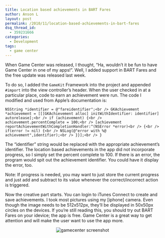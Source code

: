 ```yaml
---
title: Location based achievements in BART Fares
author: Anson L
layout: post
permalink: /2010/11/location-based-achievements-in-bart-fares
dsq_thread_id:
  - 359231666
categories:
  - Development
tags:
  - game center
---
```

When Game Center was released, I thought, &#8220;Ha, wouldn&#8217;t it be fun to have Game Center in one of my apps!&#8221;. Well, I added support in BART Fares and the free update was released last week.

To do so, I added the `GameKit` Framework into the project and appended `#import` into the view controller&#8217;s header. When the user checked in at a particular place, code to earn an achievement were run. The code I modified and used from Apple&#8217;s documentation is:

`NSString *identifier = @"fareidentifier";<br />
GKAchievement *achievement = [[[GKAchievement alloc] initWithIdentifier: identifier] autorelease];<br />
if (achievement) {<br />
achievement.percentComplete = 100;<br />
[achievement reportAchievementWithCompletionHandler:^(NSError *error)<br />
{<br />
if(error != nil) {<br />
NSLog(@"error with %@ achievement",identifier);<br />
}}];<br />
}`

The &#8220;identifier&#8221; string would be replaced with the appropriate achievement&#8217;s identifier. The location based achievements in the app did not incorporate progress, so I simply set the percent complete to 100. If there is an error, the program would spit out the achievement identifier. You could have it display the error, too.

<p style="text-align: center;">
  <!--more Read More → -->
</p>

Note: If progress is needed, you may want to just store the current progress and just add and subtract to its value whenever the correct/incorrect action is triggered.

Now the creative part starts. You can login to iTunes Connect to create and save achievements. I took most pictures using my [iphone] camera. Even though the image needs to be 512x512px, they&#8217;ll be displayed in 50x50px circles on the devices. If you&#8217;re still reading this, you should try out BART Fares on your idevice; the app is free. Game Center is a great way to get attention and will make the user want to use the app more.

<p style="text-align: center;">
  <img class="aligncenter size-full wp-image-271" title="gamecenter screenshot" src="https://i2.wp.com/apparentetch.com/wp-content/uploads/2010/11/gamecenter-screenshot.png?resize=484%2C323" alt="gamecenter screenshot" data-recalc-dims="1" />
</p>